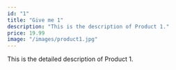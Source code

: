 ```yaml
---
id: "1"
title: "Give me 1"
description: "This is the description of Product 1."
price: 19.99
image: "/images/product1.jpg"
---
```


This is the detailed description of Product 1.